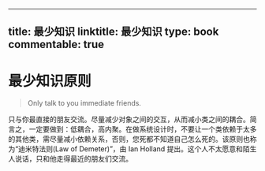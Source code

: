 
---
title: 最少知识
linktitle: 最少知识
type: book
commentable: true
---

# 最少知识原则

> Only talk to you immediate friends.

只与你最直接的朋友交流。尽量减少对象之间的交互，从而减小类之间的耦合。简言之，一定要做到：低耦合，高内聚。在做系统设计时，不要让一个类依赖于太多的其他类，需尽量减小依赖关系，否则，您死都不知道自己怎么死的。该原则也称为“迪米特法则(Law of Demeter)”，由 Ian Holland 提出。这个人不太愿意和陌生人说话，只和他走得最近的朋友们交流。

    